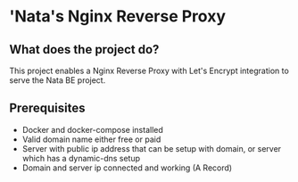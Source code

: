 # 'Nata's Nginx Reverse Proxy

## What does the project do?

This project enables a Nginx Reverse Proxy with Let's Encrypt integration to serve the Nata BE project.

## Prerequisites

- Docker and docker-compose installed
- Valid domain name either free or paid
- Server with public ip address that can be setup with domain, or server which has a dynamic-dns setup
- Domain and server ip connected and working (A Record)
